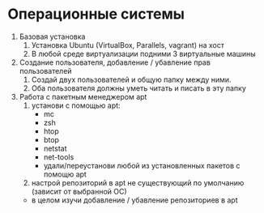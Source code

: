# Операционные системы 
1. Базовая установка
   1. Установка Ubuntu (VirtualBox, Parallels, vagrant) на хост
   2. В любой среде виртуализации подними 3 виртуальные машины
2. Создание пользователя, добавление / убавление прав пользователей
   1. Создай двух пользователей и общую папку между ними.
   2. Оба пользователя должны уметь читать и писать в эту папку
3. Работа с пакетным менеджером apt 
   1. установи с помощью apt:
      - mc 
      - zsh 
      - htop 
      - btop 
      - netstat 
      - net-tools
      - удали/переустанови любой из установленных пакетов с помощю apt 
   2. настрой репозиторий в apt не существующий по умолчанию (зависит от выбранной ОС) 
   - в целом изучи добавление / убавление репозиториев в apt